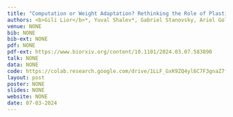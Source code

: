 ```yaml
---
title: "Computation or Weight Adaptation? Rethinking the Role of Plasticity in Learning"
authors: <b>Gili Lior</b>*, Yuval Shalev*, Gabriel Stanovsky, Ariel Goldstein
venue: NONE
bib: NONE
bib-ext: NONE
pdf: NONE
pdf-ext: https://www.biorxiv.org/content/10.1101/2024.03.07.583890
talk: NONE
data: NONE
code: https://colab.research.google.com/drive/1LLF_GxK9ZQ4yl6C7F3gnaZ7fQsATEImF?usp=sharing
layout: post
poster: NONE
slides: NONE
website: NONE
date: 07-03-2024
---
```

